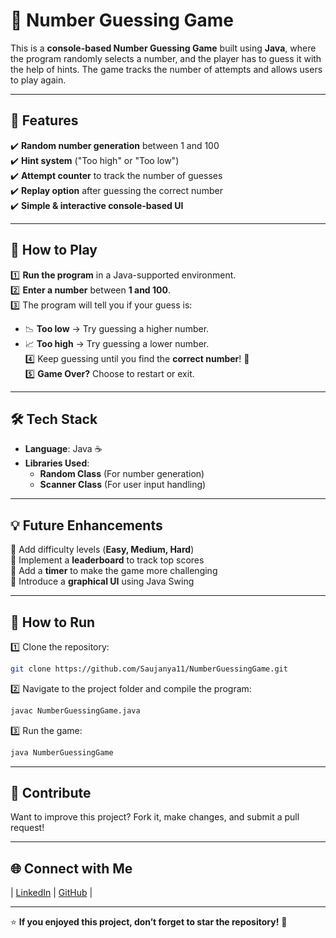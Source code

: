# 🎯 Number Guessing Game  

This is a **console-based Number Guessing Game** built using **Java**, where the program randomly selects a number, and the player has to guess it with the help of hints. The game tracks the number of attempts and allows users to play again.  

---

## 🔹 Features  

✔️ **Random number generation** between 1 and 100  
✔️ **Hint system** ("Too high" or "Too low")  
✔️ **Attempt counter** to track the number of guesses  
✔️ **Replay option** after guessing the correct number  
✔️ **Simple & interactive console-based UI**  

---

## 🚀 How to Play  

1️⃣ **Run the program** in a Java-supported environment.  
2️⃣ **Enter a number** between **1 and 100**.  
3️⃣ The program will tell you if your guess is:  
   - 📉 **Too low** → Try guessing a higher number.  
   - 📈 **Too high** → Try guessing a lower number.  
4️⃣ Keep guessing until you find the **correct number**! 🎯  
5️⃣ **Game Over?** Choose to restart or exit.  

---

## 🛠️ Tech Stack  

- **Language**: Java ☕  
- **Libraries Used**:  
  - **Random Class** (For number generation)  
  - **Scanner Class** (For user input handling)  

---

## 💡 Future Enhancements  

🔹 Add difficulty levels (**Easy, Medium, Hard**)  
🔹 Implement a **leaderboard** to track top scores  
🔹 Add a **timer** to make the game more challenging  
🔹 Introduce a **graphical UI** using Java Swing  

---

## 📌 How to Run  

1️⃣ Clone the repository:  
```sh
git clone https://github.com/Saujanya11/NumberGuessingGame.git
```  
2️⃣ Navigate to the project folder and compile the program:  
```sh
javac NumberGuessingGame.java
```  
3️⃣ Run the game:  
```sh
java NumberGuessingGame
```  

---

## 📢 Contribute  

Want to improve this project? Fork it, make changes, and submit a pull request!  

---

## 🌐 Connect with Me  

| [LinkedIn](https://www.linkedin.com/in/saujanya-mishrikotkar-663832259/) | [GitHub](https://github.com/Saujanya11) |  

---

⭐ **If you enjoyed this project, don’t forget to star the repository!** 🚀

